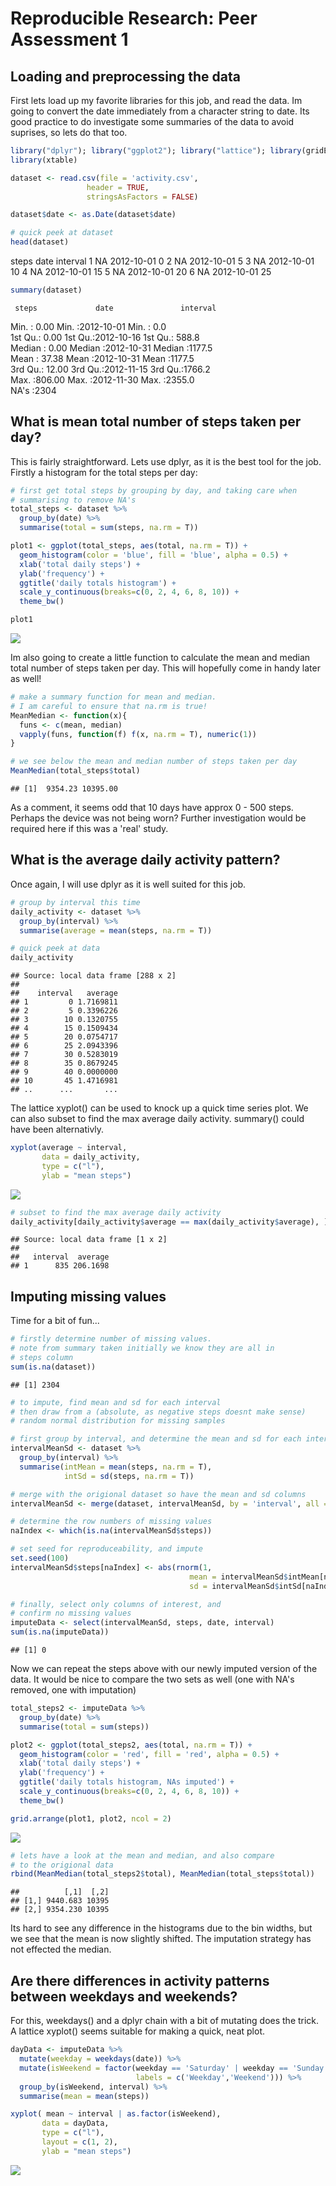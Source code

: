 # Reproducible Research: Peer Assessment 1

## Loading and preprocessing the data

First lets load up my favorite libraries for this job, and read the data. Im going to convert the date immediately from a character string to date. Its good practice to do investigate some summaries of the data to avoid suprises, so lets do that too.


```r
library("dplyr"); library("ggplot2"); library("lattice"); library(gridExtra)
library(xtable)

dataset <- read.csv(file = 'activity.csv',
                 header = TRUE,
                 stringsAsFactors = FALSE)

dataset$date <- as.Date(dataset$date)

# quick peek at dataset
head(dataset)
```

  steps       date interval
1    NA 2012-10-01        0
2    NA 2012-10-01        5
3    NA 2012-10-01       10
4    NA 2012-10-01       15
5    NA 2012-10-01       20
6    NA 2012-10-01       25

```r
summary(dataset)
```

     steps             date               interval     
 Min.   :  0.00   Min.   :2012-10-01   Min.   :   0.0  
 1st Qu.:  0.00   1st Qu.:2012-10-16   1st Qu.: 588.8  
 Median :  0.00   Median :2012-10-31   Median :1177.5  
 Mean   : 37.38   Mean   :2012-10-31   Mean   :1177.5  
 3rd Qu.: 12.00   3rd Qu.:2012-11-15   3rd Qu.:1766.2  
 Max.   :806.00   Max.   :2012-11-30   Max.   :2355.0  
 NA's   :2304                                          

## What is mean total number of steps taken per day?

This is fairly straightforward. Lets use dplyr, as it is the best tool for the job. Firstly a histogram for the total steps per day:


```r
# first get total steps by grouping by day, and taking care when
# summarising to remove NA's
total_steps <- dataset %>%
  group_by(date) %>%
  summarise(total = sum(steps, na.rm = T))

plot1 <- ggplot(total_steps, aes(total, na.rm = T)) +
  geom_histogram(color = 'blue', fill = 'blue', alpha = 0.5) +
  xlab('total daily steps') +
  ylab('frequency') +
  ggtitle('daily totals histogram') +
  scale_y_continuous(breaks=c(0, 2, 4, 6, 8, 10)) +
  theme_bw()

plot1
```

![](PA1_template_files/figure-html/totalsteps-1.png) 

Im also going to create a little function to calculate the mean and median total number of steps taken per day. This will hopefully come in handy later as well!


```r
# make a summary function for mean and median.
# I am careful to ensure that na.rm is true!
MeanMedian <- function(x){
  funs <- c(mean, median)
  vapply(funs, function(f) f(x, na.rm = T), numeric(1))
}

# we see below the mean and median number of steps taken per day
MeanMedian(total_steps$total)
```

```
## [1]  9354.23 10395.00
```

As a comment, it seems odd that 10 days have approx 0 - 500 steps. Perhaps the device was not being worn? Further investigation would be required here if this was a 'real' study.

## What is the average daily activity pattern?

Once again, I will use dplyr as it is well suited for this job.

```r
# group by interval this time
daily_activity <- dataset %>%
  group_by(interval) %>%
  summarise(average = mean(steps, na.rm = T))

# quick peek at data
daily_activity
```

```
## Source: local data frame [288 x 2]
## 
##    interval   average
## 1         0 1.7169811
## 2         5 0.3396226
## 3        10 0.1320755
## 4        15 0.1509434
## 5        20 0.0754717
## 6        25 2.0943396
## 7        30 0.5283019
## 8        35 0.8679245
## 9        40 0.0000000
## 10       45 1.4716981
## ..      ...       ...
```

The lattice xyplot() can be used to knock up a quick time series plot. We can also subset to find the max average daily activity. summary() could have been alternativly.


```r
xyplot(average ~ interval,
       data = daily_activity,
       type = c("l"),
       ylab = "mean steps")
```

![](PA1_template_files/figure-html/unnamed-chunk-2-1.png) 

```r
# subset to find the max average daily activity
daily_activity[daily_activity$average == max(daily_activity$average), ]
```

```
## Source: local data frame [1 x 2]
## 
##   interval  average
## 1      835 206.1698
```

## Imputing missing values

Time for a bit of fun...


```r
# firstly determine number of missing values.
# note from summary taken initially we know they are all in 
# steps column
sum(is.na(dataset))
```

```
## [1] 2304
```

```r
# to impute, find mean and sd for each interval
# then draw from a (absolute, as negative steps doesnt make sense)
# random normal distribution for missing samples

# first group by interval, and determine the mean and sd for each interval
intervalMeanSd <- dataset %>%
  group_by(interval) %>%
  summarise(intMean = mean(steps, na.rm = T),
            intSd = sd(steps, na.rm = T))

# merge with the origional dataset so have the mean and sd columns
intervalMeanSd <- merge(dataset, intervalMeanSd, by = 'interval', all = F)

# determine the row numbers of missing values
naIndex <- which(is.na(intervalMeanSd$steps))

# set seed for reproduceability, and impute
set.seed(100)
intervalMeanSd$steps[naIndex] <- abs(rnorm(1,
                                        mean = intervalMeanSd$intMean[naIndex],
                                        sd = intervalMeanSd$intSd[naIndex]))

# finally, select only columns of interest, and
# confirm no missing values
imputeData <- select(intervalMeanSd, steps, date, interval)
sum(is.na(imputeData))
```

```
## [1] 0
```

Now we can repeat the steps above with our newly imputed version of the data. It would be nice to compare the two sets as well (one with NA's removed, one with imputation)


```r
total_steps2 <- imputeData %>%
  group_by(date) %>%
  summarise(total = sum(steps))

plot2 <- ggplot(total_steps2, aes(total, na.rm = T)) +
  geom_histogram(color = 'red', fill = 'red', alpha = 0.5) +
  xlab('total daily steps') +
  ylab('frequency') +
  ggtitle('daily totals histogram, NAs imputed') +
  scale_y_continuous(breaks=c(0, 2, 4, 6, 8, 10)) +
  theme_bw()

grid.arrange(plot1, plot2, ncol = 2)
```

![](PA1_template_files/figure-html/totalimpute-1.png) 

```r
# lets have a look at the mean and median, and also compare
# to the origional data
rbind(MeanMedian(total_steps2$total), MeanMedian(total_steps$total))
```

```
##          [,1]  [,2]
## [1,] 9440.683 10395
## [2,] 9354.230 10395
```

Its hard to see any difference in the histograms due to the bin widths, but we see that the mean is now slightly shifted. The imputation strategy has not effected the median.

## Are there differences in activity patterns between weekdays and weekends?

For this, weekdays() and a dplyr chain with a bit of mutating does the trick. A lattice xyplot() seems suitable for making a quick, neat plot.


```r
dayData <- imputeData %>%
  mutate(weekday = weekdays(date)) %>%
  mutate(isWeekend = factor(weekday == 'Saturday' | weekday == 'Sunday',
                            labels = c('Weekday','Weekend'))) %>%
  group_by(isWeekend, interval) %>%
  summarise(mean = mean(steps))

xyplot( mean ~ interval | as.factor(isWeekend),
       data = dayData,
       type = c("l"),
       layout = c(1, 2),
       ylab = "mean steps")
```

![](PA1_template_files/figure-html/weekends-1.png) 
